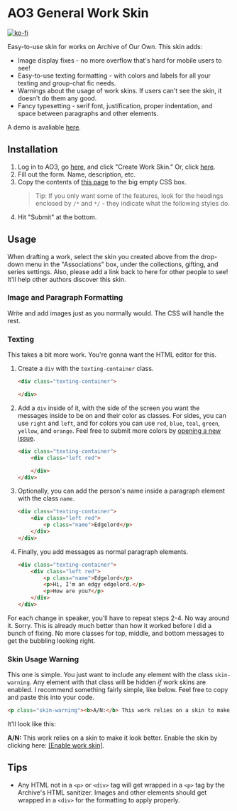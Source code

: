 # AO3 General Work Skin

[![ko-fi](https://www.ko-fi.com/img/donate_sm.png)](https://ko-fi.com/O4O6QKLP)

Easy-to-use skin for works on Archive of Our Own. 
This skin adds:

* Image display fixes - no more overflow that's hard for mobile users to see!
* Easy-to-use texting formatting - with colors and labels for all your texting and group-chat fic needs.
* Warnings about the usage of work skins. If users can't see the skin, it doesn't do them any good.
* Fancy typesetting - serif font, justification, proper indentation, and space between paragraphs and other elements.

A demo is avaliable [here](https://archiveofourown.org/works/16349828).

## Installation

1. Log in to AO3, go [here](https://archiveofourown.org/skins?skin_type=WorkSkin), and click "Create Work Skin." Or, click [here](https://archiveofourown.org/skins/new?skin_type=WorkSkin).
2. Fill out the form. Name, description, etc.
3. Copy the contents of [this page](https://raw.githubusercontent.com/legowerewolf/AO3-themes/master/build/main.css) to the big empty CSS box.
    > Tip: If you only want some of the features, look for the headings enclosed by `/*` and `*/` - they indicate what the following styles do.
4. Hit "Submit" at the bottom.

## Usage

When drafting a work, select the skin you created above from the drop-down menu in the "Associations" box, under the collections, gifting, and series settings. Also, please add a link back to here for other people to see! It'll help other authors discover this skin.

### Image and Paragraph Formatting

Write and add images just as you normally would. The CSS will handle the rest.

### Texting

This takes a bit more work. You're gonna want the HTML editor for this. 

1. Create a `div` with the `texting-container` class.
    ```html
    <div class="texting-container">

    </div>
    ```
2. Add a `div` inside of it, with the side of the screen you want the messages inside to be on and their color as classes. For sides, you can use `right` and `left`, and for colors you can use `red`, `blue`, `teal`, `green`, `yellow`, and `orange`. Feel free to submit more colors by [opening a new issue](https://github.com/legowerewolf/AO3-themes/issues/new).
    ```html
    <div class="texting-container">
        <div class="left red">

        </div>
    </div>
    ```
3. Optionally, you can add the person's name inside a paragraph element with the class `name`.
    ```html
    <div class="texting-container">
        <div class="left red">
            <p class="name">Edgelord</p>
        </div>
    </div>
    ```
4. Finally, you add messages as normal paragraph elements. 
    ```html
    <div class="texting-container">
        <div class="left red">
            <p class="name">Edgelord</p>
            <p>Hi, I'm an edgy edgelord.</p>
            <p>How are you?</p>
        </div>
    </div>
    ```

For each change in speaker, you'll have to repeat steps 2-4. No way around it. Sorry. This is already much better than how it worked before I did a bunch of fixing. No more classes for top, middle, and bottom messages to get the bubbling looking right.

### Skin Usage Warning

This one is simple. You just want to include any element with the class `skin-warning`. Any element with that class will be hidden *if* work skins are enabled. I recommend something fairly simple, like below. Feel free to copy and paste this into your code.

```html
<p class="skin-warning"><b>A/N:</b> This work relies on a skin to make it look better. Enable the skin by clicking here: <a href="?style=creator">[Enable work skin]</a></p>
```

It'll look like this: 

**A/N:** This work relies on a skin to make it look better. Enable the skin by clicking here: [[Enable work skin]](?style=creator).

## Tips

* Any HTML not in a `<p>` or `<div>` tag will get wrapped in a `<p>` tag by the Archive's HTML sanitizer. Images and other elements should get wrapped in a `<div>` for the formatting to apply properly. 